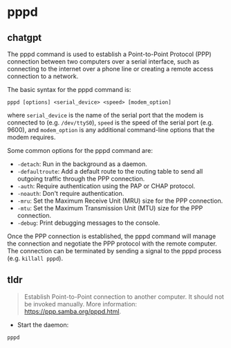 # pppd 
## chatgpt 
The pppd command is used to establish a Point-to-Point Protocol (PPP) connection between two computers over a serial interface, such as connecting to the internet over a phone line or creating a remote access connection to a network.

The basic syntax for the pppd command is:

```
pppd [options] <serial_device> <speed> [modem_option]
```

where `serial_device` is the name of the serial port that the modem is connected to (e.g. `/dev/ttyS0`), `speed` is the speed of the serial port (e.g. 9600), and `modem_option` is any additional command-line options that the modem requires.

Some common options for the pppd command are:

- `-detach`: Run in the background as a daemon.
- `-defaultroute`: Add a default route to the routing table to send all outgoing traffic through the PPP connection.
- `-auth`: Require authentication using the PAP or CHAP protocol.
- `-noauth`: Don't require authentication.
- `-mru`: Set the Maximum Receive Unit (MRU) size for the PPP connection.
- `-mtu`: Set the Maximum Transmission Unit (MTU) size for the PPP connection.
- `-debug`: Print debugging messages to the console.

Once the PPP connection is established, the pppd command will manage the connection and negotiate the PPP protocol with the remote computer. The connection can be terminated by sending a signal to the pppd process (e.g. `killall pppd`). 

## tldr 
 
> Establish Point-to-Point connection to another computer.
> It should not be invoked manually.
> More information: <https://ppp.samba.org/pppd.html>.

- Start the daemon:

`pppd`
